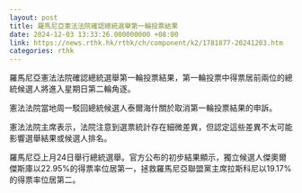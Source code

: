 ```yaml
---
layout: post
title: 羅馬尼亞憲法法院確認總統選舉第一輪投票結果
date: 2024-12-03 13:33:26.000000000 +08:00
link: https://news.rthk.hk/rthk/ch/component/k2/1781877-20241203.htm
categories: rthk
---
```


羅馬尼亞憲法法院確認總統選舉第一輪投票結果，第一輪投票中得票居前兩位的總統候選人將進入星期日第二輪角逐。

憲法法院當地周一駁回總統候選人泰爾海什關於取消第一輪投票結果的申訴。

憲法法院主席表示，法院注意到選票統計存在細微差異，但認定這些差異不太可能影響選舉結果或候選人排名。

羅馬尼亞上月24日舉行總統選舉。官方公布的初步結果顯示，獨立候選人傑奧爾傑斯庫以22.95%的得票率位居第一，拯救羅馬尼亞聯盟黨主席拉斯科尼以19.17%的得票率位居第二。　
